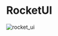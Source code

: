 # RocketUI
![rocket_ui](https://github.com/kshitij1235/RocketUI/assets/65331304/e1ea54b0-4987-459d-84af-169927065fb8)
